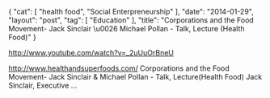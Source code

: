{
   "cat": [
      "health food",
      "Social Enterpreneurship"
   ],
   "date": "2014-01-29",
   "layout": "post",
   "tag": [
      "Education"
   ],
   "title": "Corporations and the Food Movement- Jack Sinclair \u0026 Michael Pollan - Talk, Lecture (Health Food)"
}

http://www.youtube.com/watch?v=_2uUuOrBneU  

http://www.healthandsuperfoods.com/ Corporations and the Food Movement- Jack Sinclair & Michael Pollan - Talk, Lecture(Health Food) Jack Sinclair, Executive ...